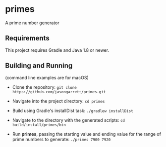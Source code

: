 # primes
A prime number generator

## Requirements
This project requires Gradle and Java 1.8 or newer.

## Building and Running

(command line examples are for macOS)

* Clone the repository:
`git clone https://github.com/jasongarrett/primes.git`

* Navigate into the project directory:
`cd primes`

* Build using Gradle's installDist task:
`./gradlew installDist`

* Navigate to the directory with the generated scripts:
`cd build/install/primes/bin`

* Run **primes**, passing the starting value and ending value for the range of prime numbers to generate:
`./primes 7900 7920`
